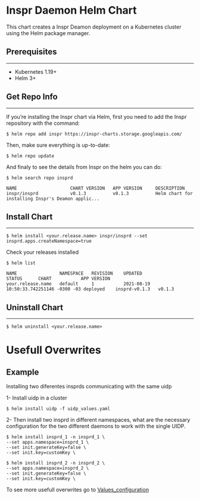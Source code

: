 # Inspr Daemon Helm Chart

This chart creates a Inspr Deamon deployment on a Kubernetes cluster using the Helm package manager.

## Prerequisites
---

- Kubernetes 1.19+
- Helm 3+

## Get Repo Info
---

If you’re installing the Inspr chart via Helm, first you need to add the Inspr repository with the command:

```
$ helm repo add inspr https://inspr-charts.storage.googleapis.com/
```
Then, make sure everything is up-to-date:

```
$ helm repo update
```

And finaly to see the details from Inspr on the helm you can do:

```
$ helm search repo insprd

NAME                    CHART VERSION   APP VERSION     DESCRIPTION                                       
inspr/insprd            v0.1.3          v0.1.3          Helm chart for installing Inspr's Deamon applic...
```

## Install Chart
---

```
$ helm install <your.release.name> inspr/insprd --set insprd.apps.createNamespace=true
```

Check your releases installed

```
$ helm list

NAME                NAMESPACE   REVISION    UPDATED                                 STATUS      CHART           APP VERSION
your.release.name   default     1           2021-08-19 10:50:33.742251146 -0300 -03 deployed    insprd-v0.1.3   v0.1.3
```

## Uninstall Chart
---

```
$ helm uninstall <your.release.name>
```

# Usefull Overwrites  

## Example

Installing two diferentes insprds communicating with the same uidp

1- Install uidp in a cluster

```
$ helm install uidp -f uidp_values.yaml
```

2- Then install two insprd in different namespaces, what are the necessary configuration for the two different daemons to work with the single UIDP. 

```
$ helm install insprd_1 -n insprd_1 \
--set apps.namespace=insprd_1 \
--set init.generateKey=false \
--set init.key=customKey \
 
$ helm install insprd_2 -n insprd_2 \
--set apps.namespace=insprd_2 \
--set init.generateKey=false \
--set init.key=customKey \
```

To see more usefull overwrites go to [Values_configuration](../../docs/values_configuration.md)